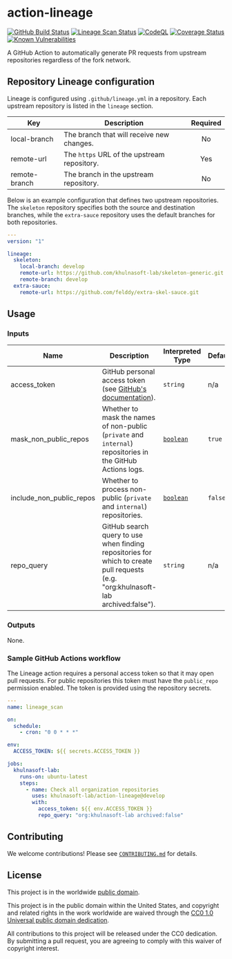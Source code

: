 # action-lineage #

[![GitHub Build Status](https://github.com/khulnasoft-lab/action-lineage/workflows/build/badge.svg)](https://github.com/khulnasoft-lab/action-lineage/actions)
[![Lineage Scan Status](https://github.com/khulnasoft-lab/action-lineage/workflows/lineage_scan/badge.svg)](https://github.com/khulnasoft-lab/action-lineage/actions?query=workflow%3Alineage_scan)
[![CodeQL](https://github.com/khulnasoft-lab/action-lineage/workflows/CodeQL/badge.svg)](https://github.com/khulnasoft-lab/action-lineage/actions/workflows/codeql-analysis.yml)
[![Coverage Status](https://coveralls.io/repos/github/khulnasoft-lab/action-lineage/badge.svg?branch=develop)](https://coveralls.io/github/khulnasoft-lab/action-lineage?branch=develop)
[![Known Vulnerabilities](https://snyk.io/test/github/khulnasoft-lab/action-lineage/develop/badge.svg)](https://snyk.io/test/github/khulnasoft-lab/action-lineage)

A GitHub Action to automatically generate PR requests from upstream repositories
regardless of the fork network.

## Repository Lineage configuration ##

Lineage is configured using `.github/lineage.yml` in a repository.  Each
upstream repository is listed in the `lineage` section.

| Key | Description | Required |
|-----|-------------|:--------:|
| local-branch | The branch that will receive new changes. | No |
| remote-url   | The `https` URL of the upstream repository. | Yes |
| remote-branch | The branch in the upstream repository. | No |

Below is an example configuration that defines two upstream repositories. The
`skeleton` repository specifies both the source and destination branches, while
the `extra-sauce` repository uses the default branches for both repositories.

```yml
---
version: "1"

lineage:
  skeleton:
    local-branch: develop
    remote-url: https://github.com/khulnasoft-lab/skeleton-generic.git
    remote-branch: develop
  extra-sauce:
    remote-url: https://github.com/felddy/extra-skel-sauce.git
```

## Usage ##

### Inputs ###

| Name | Description | Interpreted Type | Default | Required |
|------|-------------|------------------|---------|:--------:|
| access_token | GitHub personal access token (see [GitHub's documentation](https://docs.github.com/en/authentication/keeping-your-account-and-data-secure/creating-a-personal-access-token)). | `string` | n/a | yes |
| mask_non_public_repos | Whether to mask the names of non-public (`private` and `internal`) repositories in the GitHub Actions logs. | [`boolean`](https://yaml.org/spec/1.2.2/#1032-tag-resolution) | `true` | no |
| include_non_public_repos | Whether to process non-public (`private` and `internal`) repositories. | [`boolean`](https://yaml.org/spec/1.2.2/#1032-tag-resolution) | `false` | no |
| repo_query | GitHub search query to use when finding repositories for which to create pull requests (e.g. \"org:khulnasoft-lab archived:false\"). | `string` | n/a | yes |

### Outputs ###

None.
<!--
| Name | Description | Output Type |
|------|-------------|-------------|
| output_name | The output's description. | `output_type` |
-->

### Sample GitHub Actions workflow ###

The Lineage action requires a personal access token so that it may open pull
requests.  For public repositories this token must have the `public_repo`
permission enabled.  The token is provided using the repository secrets.

```yml
---
name: lineage_scan

on:
  schedule:
    - cron: "0 0 * * *"

env:
  ACCESS_TOKEN: ${{ secrets.ACCESS_TOKEN }}

jobs:
  khulnasoft-lab:
    runs-on: ubuntu-latest
    steps:
      - name: Check all organization repositories
        uses: khulnasoft-lab/action-lineage@develop
        with:
          access_token: ${{ env.ACCESS_TOKEN }}
          repo_query: "org:khulnasoft-lab archived:false"
```

## Contributing ##

We welcome contributions!  Please see [`CONTRIBUTING.md`](CONTRIBUTING.md) for
details.

## License ##

This project is in the worldwide [public domain](LICENSE).

This project is in the public domain within the United States, and
copyright and related rights in the work worldwide are waived through
the [CC0 1.0 Universal public domain
dedication](https://creativecommons.org/publicdomain/zero/1.0/).

All contributions to this project will be released under the CC0
dedication. By submitting a pull request, you are agreeing to comply
with this waiver of copyright interest.
